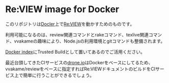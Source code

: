 # Re:VIEW image for Docker

このリポジトリは[Docler](https://www.docker.io/)上で[Re:VIEW](https://github.com/kmuto/review/)を動かすためのものです。

利用可能になるのは、review関連コマンドとrakeコマンド、texlive関連コマンド、vvakameの趣味により、Node.jsの利用環境とgitコマンドも整備されます。

[Docker index](https://index.docker.io/u/vvakame/review/)にTrusted Buildとして置いてあるのでご活用ください。

最近台頭してきたCIサービスの[drone.io](https://drone.io/)はDockerをベースにしてるため、vvakame/reviewをベースに指定すればRe:VIEWドキュメントのビルドをCIサービス上で簡単に行うことができるでしょう。

